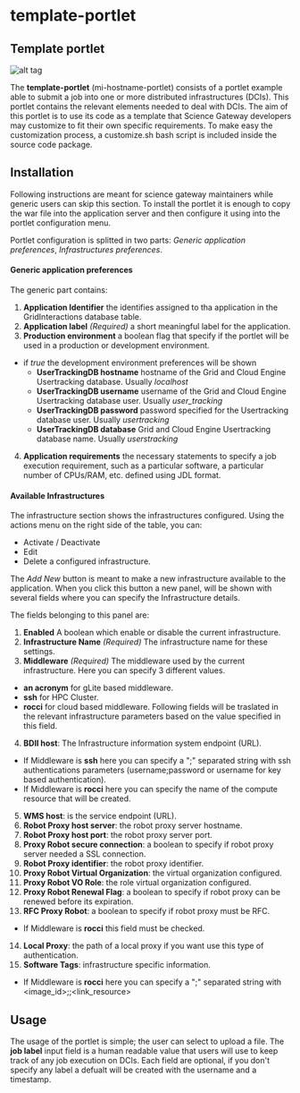 # template-portlet #
## Template portlet ##

![alt tag](https://github.com/sci-gaia/template-portlet/blob/master/docroot/images/AppLogo.png?raw=true)

The **template-portlet** (mi-hostname-portlet) consists of a portlet example able to submit a job into one or more distributed infrastructures (DCIs). This portlet contains the relevant elements needed to deal with DCIs. The aim of this portlet is to use its code as a template that Science Gateway developers may customize to fit their own specific requirements. To make easy the customization process, a customize.sh bash script is included inside the source code package.

## Installation ##

Following instructions are meant for science gateway maintainers while generic users can skip this section.
To install the portlet it is enough to copy the war file into the application server and then configure it using into the portlet configuration menu.

Portlet configuration is splitted in two parts: *Generic application preferences*, *Infrastructures preferences*.

#### Generic application preferences ####

The generic part contains:

1. **Application Identifier** the identifies assigned to tha application in the  GridInteractions database table.
2. **Application label** *(Required)* a short meaningful label for the application.
3. **Production environment** a boolean flag that specify if the portlet will be used in a production or development environment.
  - if *true* the development environment preferences will be shown
    - **UserTrackingDB hostname** hostname of the Grid and Cloud Engine Usertracking database. Usually *localhost*
    - **UserTrackingDB username** username of the Grid and Cloud Engine Usertracking database user. Usually *user_tracking*
    - **UserTrackingDB password** password specified for the Usertracking database user. Usually *usertracking*
    - **UserTrackingDB database** Grid and Cloud Engine Usertracking database name. Usually *userstracking*
4. **Application requirements** the necessary statements to specify a job execution requirement, such as a particular software, a particular number of CPUs/RAM, etc. defined using JDL format.

#### Available Infrastructures ####

The infrastructure section shows the infrastructures configured. Using the actions menu on the right side of the table, you can:
- Activate / Deactivate
- Edit
- Delete
a configured infrastructure.

The *Add New* button is meant to make a new infrastructure available to the application. When you click this button a new panel, will be shown with several fields where you can specify the Infrastructure details.

The fields belonging to this panel are:

1. **Enabled** A boolean which enable or disable the current infrastructure.
2. **Infrastructure Name** *(Required)* The infrastructure name for these settings.
3. **Middleware** *(Required)* The middleware used by the current infrastructure. Here you can specify 3 different values.
  - **an acronym** for gLite based middleware.
  - **ssh** for HPC Cluster.
  - **rocci** for cloud based middleware.
  Following fields will be traslated in the relevant infrastructure parameters based on the value specified in this field.  
4. **BDII host**: The Infrastructure information system endpoint (URL).
  - If Middleware is **ssh** here you can specify a ";" separated string with ssh authentications parameters (username;password or username for key based authentication).
  - If Middleware is **rocci** here you can specify the name of the compute resource that will be created.
5. **WMS host**: is the service endpoint (URL).
6. **Robot Proxy host server**: the robot proxy server hostname.
7. **Robot Proxy host port**: the robot proxy server port.
8. **Proxy Robot secure connection**: a boolean to specify if robot proxy server needed a SSL connection.
9. **Robot Proxy identifier**: the robot proxy identifier.
10. **Proxy Robot Virtual Organization**: the virtual organization configured.
11. **Proxy Robot VO Role**: the role virtual organization configured.
12. **Proxy Robot Renewal Flag**: a boolean to specify if robot proxy can be renewed before its expiration.
13. **RFC Proxy Robot**: a boolean to specify if robot proxy must be RFC.
  - If Middleware is **rocci** this field must be checked.
14. **Local Proxy**: the path of a local proxy if you want use this type of authentication.
15. **Software Tags**: infrastructure specific information.
  - If Middleware is **rocci** here you can specify a ";" separated string with <image_id>;<flavor>;<link_resource>

## Usage ##
The usage of the portlet is simple; the user can select to upload a file. The **job label** input field is a human readable value that users will use to keep track of any job execution on DCIs. Each field are optional, if you don't specify any label a defualt will be created with the username and a timestamp.
